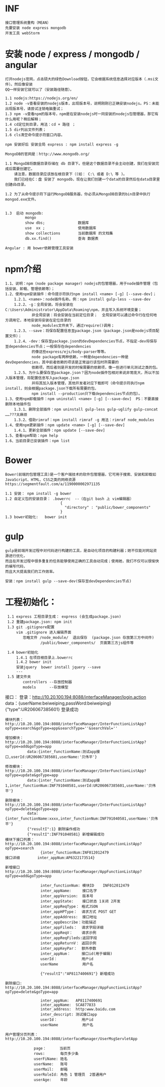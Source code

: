 # INF
    接口管理系统重构（MEAN）
    先要安装 node express mongodb
    开发工具 webStorm

# 安装 node / express / mongodb / angular
    打开nodejs官网，点击硕大的绿色Download按钮，它会根据系统信息选择对应版本（.msi文件）。然后像安装
    QQ一样安装它就可以了（安装路径随意）。

    1.1 nodejs:https://nodejs.org/en/
    1.2 node -v查看安装的nodejs版本，出现版本号，说明刚刚已正确安装nodejs。PS：未能出现版本号，请尝试注销电脑重试；
    1.3 npm -v查看npm的版本号，npm是在安装nodejs时一同安装的nodejs包管理器，那它有什么用呢？稍后解释；
    1.4 cd定位到目录，用法：cd + 路径 ；
    1.5 dir列出文件列表；
    1.6 cls清空命令提示符窗口内容。

    npm 安装好后 安装全局 express : npm install express -g

    MongoDB的官网是：http://www.mongodb.org/

    1.1 MongoDB将数据目录存储在 db 目录下。但是这个数据目录不会主动创建，我们在安装完成后需要创建它。
        请注意，数据目录应该放在根目录下（(如： C:\ 或者 D:\ 等 )。
        我们已经在C：盘 安装了 mongodb，现在让我们创建一个data的目录然后在data目录里创建db目录。

    1.2 为了从命令提示符下运行MongoDB服务器，你必须从MongoDB目录的bin目录中执行mongod.exe文件。


    1.3  启动 mongodb:
             mongo
             show dbs;               数据库
             use  xx ;               使用数据库
             show collections        当前数据库 的文档集
             db.xx.find()            查询 数据表

    Angular : 用 bower依赖管理工具安装

# npm介绍
    1.1、说明：npm（node package manager）nodejs的包管理器，用于node插件管理（包括安装、卸载、管理依赖等）；
    1.2、使用npm安装插件：命令提示符执行npm install <name> [-g] [--save-dev]；
        1.2.1、<name>：node插件名称。例：npm install gulp-less --save-dev
        1.2.2、-g：全局安装。将会安装在C:\Users\Administrator\AppData\Roaming\npm，并且写入系统环境变量；
                非全局安装：将会安装在当前定位目录；  全局安装可以通过命令行在任何地方调用它，本地安装将安装在定位目录的
                node_modules文件夹下，通过require()调用；
        1.2.3、--save：将保存配置信息至package.json（package.json是nodejs项目配置文件）；
        1.2.4、-dev：保存至package.json的devDependencies节点，不指定-dev将保存至dependencies节点；一般保存在dependencies
                的像这些express/ejs/body-parser等等。
                node package有两种依赖，一种是dependencies一种是devDependencies，其中前者依赖的项该是正常运行该包时所需要的
                依赖项，而后者则是开发的时候需要的依赖项，像一些进行单元测试之类的包。
        1.2.5、为什么要保存至package.json？因为node插件包相对来说非常庞大，所以不加入版本管理，将配置信息写入package.json
                并将其加入版本管理，其他开发者对应下载即可（命令提示符执行npm install，则会根据package.json下载所有需要的包，
                npm install --production只下载dependencies节点的包）。
    1.3、使用npm卸载插件：npm uninstall <name> [-g] [--save-dev]  PS：不要直接删除本地插件包
        1.3.1、删除全部插件：npm uninstall gulp-less gulp-uglify gulp-concat ……???太麻烦
        1.3.2、借助rimraf：npm install rimraf -g 用法：rimraf node_modules
    1.4、使用npm更新插件：npm update <name> [-g] [--save-dev]
        1.4.1、更新全部插件：npm update [--save-dev]
    1.5、查看npm帮助：npm help
    1.6、当前目录已安装插件：npm list

# Bower
    Bower(前端的包管理工具)是一个客户端技术的软件包管理器，它可用于搜索、安装和卸载如JavaScript、HTML、CSS之类的网络资源
    https://segmentfault.com/a/1190000002971135

    1.1 安装： npm install -g bower
    1.2 自定义包的安装目录： .bowerrc  --（在git bash 上 vim编辑器）
                             {
                               "directory" : "public/bower_components"
                             }
    1.3 bower初始化:   bower init

# gulp
    gulp是前端开发过程中对代码进行构建的工具，是自动化项目的构建利器；她不仅能对网站资源进行优化，
    而且在开发过程中很多重复的任务能够使用正确的工具自动完成；使用她，我们不仅可以很愉快的编写代码，
    而且大大提高我们的工作效率。

    安装：npm install gulp --save-dev(保存至devDependencies节点)




# 工程初始化：
     1.1 express 工程目录生成： express (会生成package.json)
     1.2 重建package.json: npm init
     1.3 git .gitignore配置
         vim .gitignore 进入编辑界面
            忽略文件 /node_module/  退出保存  (package.json 存放第三方中间件)
                    /public/bower_components/  页面第三方js组件等

     1.4 bower初始化
         1.4.1 在项目根目录上.bowerrc
         1.4.2 bower init
         安装jquery  bower install jquery --save
         ---
     1.5 建文件夹
            controllers --存放控制器
            models      --存放模型



	
接口：
    登录：http://10.20.100.194:8088/interfaceManager/login.action 
		  data：{userName:beiweiping,passWord:beiweiping}
		  {"type":UR206067385601} 	登录成功
		  
	模块列表：http://10.20.100.194:8088/interfaceManager/InterFunctionListApp?opType=search&goType=app&searchType=''&searchVal=''
	
	增加模块：http://10.20.100.194:8088/interfaceManager/InterFunctionListApp?opType=add&goType=app
			  data:{inter_functionName:测试app接口,userId:UR206067385601,userName:'贝伟平'}
			  
	修改模块：http://10.20.100.194:8088/interfaceManager/InterFunctionListApp?opType=update&goType=app
			  data:{inter_functionName:测试app接1,inter_functionNum:INF791040581,userId:UR206067385601,userName:'贝伟平'}
			  
    删除模块：http://10.20.100.194:8088/interfaceManager/InterFunctionListApp?opType=delete&goType=app
			  data:{inter_functionName:xxxx,inter_functionNum:INF791040581,userName:'贝伟平'}
			  {"resultI":1} 删除操作成功
			  {"resultI":INF791040581} 新增编辑成功
	模块下接口列表：http://10.20.100.194:8088/interfaceManager/AppFunctionListApp?opType=search
					{inter_functionNum:INF012012479 
	接口详细		inter_appNum:AP6322173514} 
	
	新增接口        http://10.20.100.194:8088/interfaceManager/AppFunctionListApp?opType=add&goType=app
	
					inter_functionNum: 模块ID    INF012012479
					inter_appName:     接口名字
					inter_appVersion:  版本号
					inter_appState:    接口状态 1关闭 2开发
					inter_appReqType： 格式JSON
					inter_appHPType：  请求方式 POST GET
					inter_appAddress:  接口地址
					inter_appDescribe：功能描述
					inter_appFileds：  请求字段详细
					inter_appReqV：    请求示例
					inter_appReqFileds:返回字段
					inter_appReturnV： 返回示例
					inter_appKeyPar：  额外参数
					inter_appNum：     接口id(用于编辑)
					userId：           用户id
					userName           用户名
					
					{"resultI":"AP8117400691"} 新增成功
					
	删除接口:	    http://10.20.100.194:8088/interfaceManager/AppFunctionListApp?opType=delete&goType=app	
	
					inter_appNum:   AP8117400691
					inter_appName:  SCA877833
					inter_address:  http:www.baidu.com
					inter_descript: 测试接口app	
					userId：           用户id
					userName           用户名
						
	用户管理分页列表：   http://10.20.100.194:8088/interfaceManager/UserMsgServletApp
	
				 page：      当前页
				 rows:       每页多少条
				 userFiName: 姓名
				 userName:   账号
				 userMail:   邮箱
				 userRoleId: 角色 1 管理员  2普通用户
				 userAge:    年龄
				 



		
